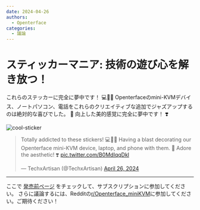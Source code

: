 ```yaml
---
date: 2024-04-26
authors:
  - Openterface
categories:
  - 議論
---
```


# スティッカーマニア: 技術の遊び心を解き放つ！

これらのステッカーに完全に夢中です！ 💻📱🤓 Openterfaceのmini-KVMデバイス、ノートパソコン、電話をこれらのクリエイティブな追加でジャズアップするのは絶対的な喜びでした。 🤣 向上した美的感覚に完全に夢中です！ ❣️

![cool-sticker](https://pbs.twimg.com/media/GMGBPQvagAAmzCL?format=jpg&name=large)

<!-- more -->

<blockquote class="twitter-tweet"><p lang="en" dir="ltr">Totally addicted to these stickers! 💻📱🤓 Having a blast decorating our Openterface mini-KVM device, laptop, and phone with them. 🤣 Adore the aesthetic! ❣️ <a href="https://t.co/B0MdIqqDkl">pic.twitter.com/B0MdIqqDkl</a></p>&mdash; TechxArtisan (@TechxArtisan) <a href="https://twitter.com/TechxArtisan/status/1783849443042934942?ref_src=twsrc%5Etfw">April 26, 2024</a></blockquote> <script async src="https://platform.twitter.com/widgets.js" charset="utf-8"></script>

--------

ここで [発売前ページ](https://www.crowdsupply.com/techxartisan/openterface-mini-kvm) をチェックして、サブスクリプションに参加してください。
さらに議論するには、Redditの[r/Openterface_miniKVM](https://www.reddit.com/r/Openterface_miniKVM/)に参加してください。ご期待ください！
